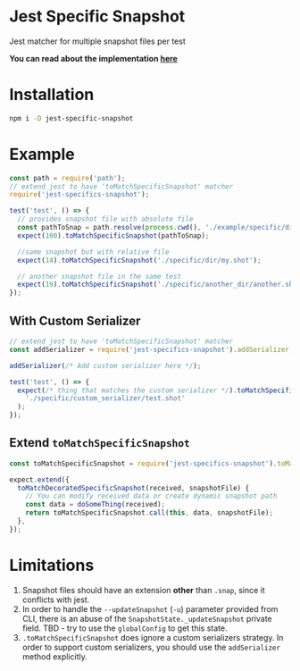 # Jest Specific Snapshot

Jest matcher for multiple snapshot files per test

<b>You can read about the implementation [here](https://medium.com/@davydkin.igor/adding-multi-snapshot-testing-to-jest-b61f23cf17ca)</b>

# Installation

```sh
npm i -D jest-specific-snapshot
```

# Example

```js
const path = require('path');
// extend jest to have 'toMatchSpecificSnapshot' matcher
require('jest-specifics-snapshot');

test('test', () => {
  // provides snapshot file with absolute file
  const pathToSnap = path.resolve(process.cwd(), './example/specific/dir/my.shot');
  expect(100).toMatchSpecificSnapshot(pathToSnap);

  //same snapshot but with relative file
  expect(14).toMatchSpecificSnapshot('./specific/dir/my.shot');

  // another snapshot file in the same test
  expect(19).toMatchSpecificSnapshot('./specific/another_dir/another.shot');
});
```

## With Custom Serializer

```js
// extend jest to have 'toMatchSpecificSnapshot' matcher
const addSerializer = require('jest-specifics-snapshot').addSerializer;

addSerializer(/* Add custom serializer here */);

test('test', () => {
  expect(/* thing that matches the custom serializer */).toMatchSpecificSnapshot(
    './specific/custom_serializer/test.shot'
  );
});
```

## Extend `toMatchSpecificSnapshot`

```js
const toMatchSpecificSnapshot = require('jest-specifics-snapshot').toMatchSpecificSnapshot;

expect.extend({
  toMatchDecoratedSpecificSnapshot(received, snapshotFile) {
    // You can modify received data or create dynamic snapshot path
    const data = doSomeThing(received);
    return toMatchSpecificSnapshot.call(this, data, snapshotFile);
  },
});
```

# Limitations

1.  Snapshot files should have an extension **other** than `.snap`, since it conflicts with jest.
2.  In order to handle the `--updateSnapshot` (`-u`) parameter provided from CLI, there is an abuse of the `SnapshotState._updateSnapshot` private field. TBD - try to use the `globalConfig` to get this state.
3.  `.toMatchSpecificSnapshot` does ignore a custom serializers strategy. In order to support custom serializers, you should use the `addSerializer` method explicitly.
